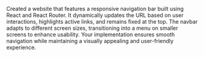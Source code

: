 Created a website that features a responsive navigation bar built using React and React Router. It dynamically updates the 
URL based on user interactions, highlights active links, and remains fixed at the top. The navbar adapts to different 
screen sizes, transitioning into a menu on smaller screens to enhance usability. Your implementation ensures smooth 
navigation while maintaining a visually appealing and user-friendly experience.
